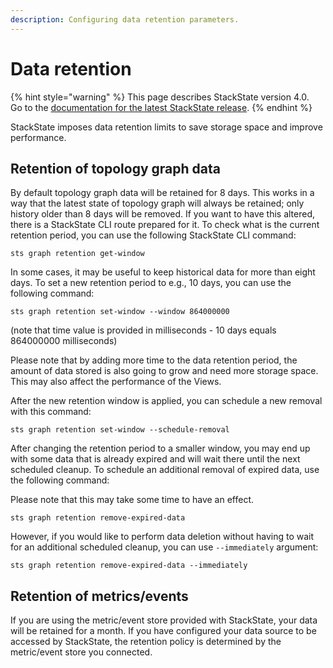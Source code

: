 ```yaml
---
description: Configuring data retention parameters.
---
```


# Data retention

{% hint style="warning" %}
This page describes StackState version 4.0.<br />Go to the [documentation for the latest StackState release](https://docs.stackstate.com/).
{% endhint %}

StackState imposes data retention limits to save storage space and improve performance.

## Retention of topology graph data

By default topology graph data will be retained for 8 days. This works in a way that the latest state of topology graph will always be retained; only history older than 8 days will be removed. If you want to have this altered, there is a StackState CLI route prepared for it. To check what is the current retention period, you can use the following StackState CLI command:

```text
sts graph retention get-window
```

In some cases, it may be useful to keep historical data for more than eight days. To set a new retention period to e.g., 10 days, you can use the following command:

```text
sts graph retention set-window --window 864000000
```

\(note that time value is provided in milliseconds - 10 days equals 864000000 milliseconds\)

Please note that by adding more time to the data retention period, the amount of data stored is also going to grow and need more storage space. This may also affect the performance of the Views.

After the new retention window is applied, you can schedule a new removal with this command:

```text
sts graph retention set-window --schedule-removal
```

After changing the retention period to a smaller window, you may end up with some data that is already expired and will wait there until the next scheduled cleanup. To schedule an additional removal of expired data, use the following command:

Please note that this may take some time to have an effect.

```text
sts graph retention remove-expired-data
```

However, if you would like to perform data deletion without having to wait for an additional scheduled cleanup, you can use `--immediately` argument:

```text
sts graph retention remove-expired-data --immediately
```

## Retention of metrics/events

If you are using the metric/event store provided with StackState, your data will be retained for a month. If you have configured your data source to be accessed by StackState, the retention policy is determined by the metric/event store you connected.

